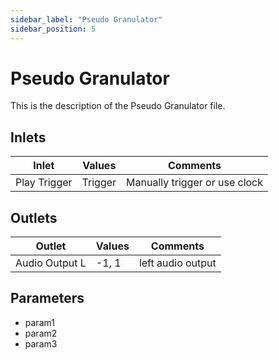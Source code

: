 ```yaml
---
sidebar_label: "Pseudo Granulator"
sidebar_position: 5
---
```


# Pseudo Granulator

This is the description of the Pseudo Granulator file.

## Inlets

| Inlet | Values | Comments |  
| --- | --- | --- |
| Play Trigger | Trigger | Manually trigger or use clock |

## Outlets

| Outlet | Values | Comments |  
| --- | --- | --- |
| Audio Output L | -1, 1 | left audio output |

## Parameters

- param1
- param2
- param3